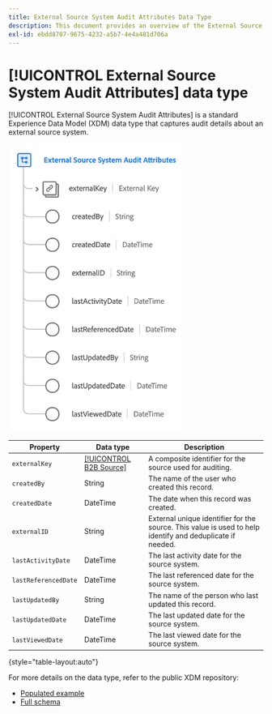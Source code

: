 ```yaml
---
title: External Source System Audit Attributes Data Type
description: This document provides an overview of the External Source System Audit Attributes Experience Data Model (XDM) data type.
exl-id: ebdd8707-9675-4232-a5b7-4e4a481d706a
---
```

# [!UICONTROL External Source System Audit Attributes] data type

[!UICONTROL External Source System Audit Attributes] is a standard Experience Data Model (XDM) data type that captures audit details about an external source system.

![](../images/data-types/external-source-system-audit-attributes.png)

| Property | Data type | Description |
| --- | --- | --- |
| `externalKey` | [[!UICONTROL B2B Source]](./b2b-source.md) | A composite identifier for the source used for auditing. |
| `createdBy` | String | The name of the user who created this record. |
| `createdDate` | DateTime | The date when this record was created. |
| `externalID` | String | External unique identifier for the source. This value is used to help identify and deduplicate if needed. |
| `lastActivityDate` | DateTime | The last activity date for the source system. |
| `lastReferencedDate` | DateTime | The last referenced date for the source system. |
| `lastUpdatedBy` | String | The name of the person who last updated this record. |
| `lastUpdatedDate` | DateTime | The last updated date for the source system. |
| `lastViewedDate` | DateTime | The last viewed date for the source system. |

{style="table-layout:auto"}

For more details on the data type, refer to the public XDM repository:

* [Populated example](https://github.com/adobe/xdm/blob/master/components/datatypes/auditing/external-source-system-audit.example.1.json)
* [Full schema](https://github.com/adobe/xdm/blob/master/components/datatypes/auditing/external-source-system-audit.schema.json)
